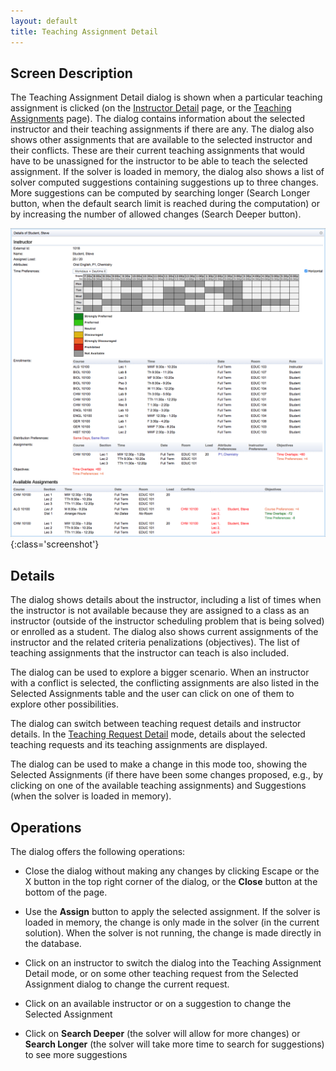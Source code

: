 ```yaml
---
layout: default
title: Teaching Assignment Detail
---
```



## Screen Description

The Teaching Assignment Detail dialog is shown when a particular teaching assignment is clicked (on the [Instructor Detail](instructor-detail) page, or the [Teaching Assignments](teaching-assignments) page). The dialog contains information about the selected instructor and their teaching assignments if there are any. The dialog also shows other assignments that are available to the selected instructor and their conflicts. These are their current teaching assignments that would have to be unassigned for the instructor to be able to teach the selected assignment. If the solver is loaded in memory, the dialog also shows a list of solver computed suggestions containing suggestions up to three changes. More suggestions can be computed by searching longer (Search Longer button, when the default search limit is reached during the computation) or by increasing the number of allowed changes (Search Deeper button).

![Teaching Assignment Detail](images/teaching-assignment-detail-1.png){:class='screenshot'}

## Details

The dialog shows details about the instructor, including a list of times when the instructor is not available because they are assigned to a class as an instructor (outside of the instructor scheduling problem that is being solved) or enrolled as a student. The dialog also shows current assignments of the instructor and the related criteria penalizations (objectives). The list of teaching assignments that the instructor can teach is also included.

The dialog can be used to explore a bigger scenario. When an instructor with a conflict is selected, the conflicting assignments are also listed in the Selected Assignments table and the user can click on one of them to explore other possibilities.

The dialog can switch between teaching request details and instructor details. In the [Teaching Request Detail](teaching-request-detail) mode, details about the selected teaching requests and its teaching assignments are displayed.

The dialog can be used to make a change in this mode too, showing the Selected Assignments (if there have been some changes proposed, e.g., by clicking on one of the available teaching assignments) and Suggestions (when the solver is loaded in memory).

## Operations

The dialog offers the following operations:

* Close the dialog without making any changes by clicking Escape or the X button in the top right corner of the dialog, or the **Close** button at the bottom of the page.

* Use the **Assign** button to apply the selected assignment. If the solver is loaded in memory, the change is only made in the solver (in the current solution). When the solver is not running, the change is made directly in the database.

* Click on an instructor to switch the dialog into the Teaching Assignment Detail mode, or on some other teaching request from the Selected Assignment dialog to change the current request.

* Click on an available instructor or on a suggestion to change the Selected Assignment

* Click on **Search Deeper** (the solver will allow for more changes) or **Search Longer** (the solver will take more time to search for suggestions) to see more suggestions

